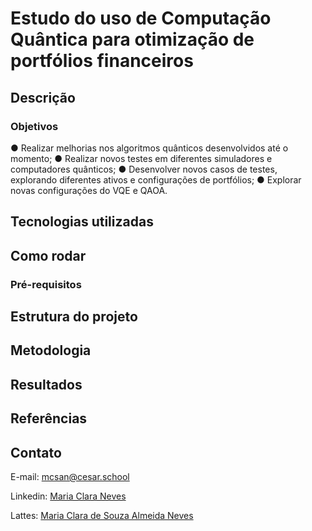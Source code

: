 # Estudo do uso de Computação Quântica para otimização de portfólios financeiros

## Descrição
### Objetivos
● Realizar melhorias nos algoritmos quânticos desenvolvidos até o momento;
● Realizar novos testes em diferentes simuladores e computadores quânticos;
● Desenvolver novos casos de testes, explorando diferentes ativos e configurações de portfólios;
● Explorar novas configurações do VQE e QAOA.

## Tecnologias utilizadas

## Como rodar
### Pré-requisitos

## Estrutura do projeto

## Metodologia

## Resultados

## Referências

## Contato
E-mail: mcsan@cesar.school

Linkedin: [Maria Clara Neves](https://www.linkedin.com/in/claranevess/)

Lattes: [Maria Clara de Souza Almeida Neves](http://lattes.cnpq.br/5953688962353372)
